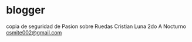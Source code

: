 # blogger
copia de seguridad de Pasion sobre Ruedas
Cristian Luna 
2do A Nocturno
csmite002@gmail.com
